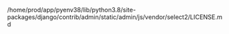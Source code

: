 /home/prod/app/pyenv38/lib/python3.8/site-packages/django/contrib/admin/static/admin/js/vendor/select2/LICENSE.md